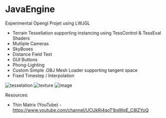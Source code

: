 # JavaEngine
Experimental Opengl Projet using LWJGL
* Terrain Tessellation supporting instancing using TessControl & TessEval Shaders
* Mutliple Cameras
* SkyBoxes
* Distance Field Text
* GUI Buttons
* Phong-Lighting
* Custom Simple .OBJ Mesh Loader supporting tangent space
* Fixed Timestep / Interpolation

![tesselation](https://user-images.githubusercontent.com/48923561/95020052-71a78b80-062e-11eb-9dc7-087441cf4fc7.png)
![texture](https://user-images.githubusercontent.com/48923561/95020074-88e67900-062e-11eb-87d5-1e4bcd19c505.png)
![image](https://user-images.githubusercontent.com/48923561/95020466-f4c9e100-0630-11eb-8c1c-60932c932d3f.png)

Resources:
* Thin Matrix (YouTube) - https://www.youtube.com/channel/UCUkRj4qoT1bsWpE_C8lZYoQ
